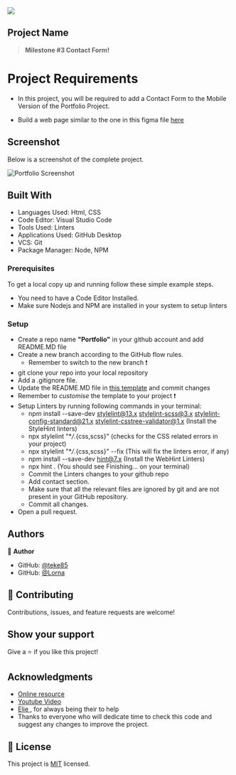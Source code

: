 ![](https://img.shields.io/badge/Microverse-blueviolet)

## Project Name

> **Milestone #3 Contact Form!**

# Project Requirements

- In this project, you will be required to add a Contact Form to the Mobile Version of the Portfolio Project.

- Build a web page similar to the one in this figma file [here](https://www.figma.com/file/l7SqJ3ZfkAKih9sFxvWSR4/Microverse-Student-Project-1?node-id=0%3A1)

## Screenshot

Below is a screenshot of the complete project.

![Portfolio Screenshot](https://user-images.githubusercontent.com/29442846/186222285-193297b5-0f5b-4155-bafb-75eea1fa994c.png)

## Built With

- Languages Used: Html, CSS
- Code Editor: Visual Studio Code
- Tools Used: Linters
- Applications Used: GitHub Desktop
- VCS: Git
- Package Manager: Node, NPM

### Prerequisites

To get a local copy up and running follow these simple example steps.

- You need to have a Code Editor Installed.
- Make sure Nodejs and NPM are installed in your system to setup linters

### Setup

- Create a repo name **"Portfolio"** in your github account and add README.MD file
- Create a new branch according to the GitHub flow rules.
  - Remember to switch to the new branch :exclamation:
- git clone your repo into your local repository
- Add a .gitignore file.
- Update the README.MD file in [this template](https://github.com/microverseinc/readme-template) and commit changes
- Remember to _customise_ the template to your project :exclamation:
- Setup Linters by running following commands in your terminal:
  - npm install --save-dev stylelint@13.x stylelint-scss@3.x stylelint-config-standard@21.x stylelint-csstree-validator@1.x (Install the StyleHint linters)
  - npx stylelint "\*_/_.{css,scss}" (checks for the CSS related errors in your project)
  - npx stylelint "\*_/_.{css,scss}" --fix (This will fix the linters error, if any)
  - npm install --save-dev hint@7.x (Install the WebHint Linters)
  - npx hint . (You should see Finishing... on your terminal)
  - Commit the Linters changes to your github repo
  - Add contact section.
  - Make sure that all the relevant files are ignored by git and are not present in your GitHub repository.
  - Commit all changes.
- Open a pull request.

## Authors

👤 **Author**

- GitHub: [@teke85](https://github.com/teke85)
- GitHub: [@Lorna](https://github.com/Lornakaboro)

## 🤝 Contributing

Contributions, issues, and feature requests are welcome!

## Show your support

Give a ⭐️ if you like this project!

## Acknowledgments

- [Online resource](https://learn.shayhowe.com/html-css/writing-your-best-code/)
- [Youtube Video](https://www.youtube.com/watch?v=CFgeJq4l1YM&list=PLu8EoSxDXHP7xj_y6NIAhy0wuCd4uVdid&index=13)
- [Elie ](https://github.com/X-Elie-X), for always being their to help
- Thanks to everyone who will dedicate time to check this code and suggest any changes to improve the project.

## 📝 License

This project is [MIT](./MIT.md) licensed.
